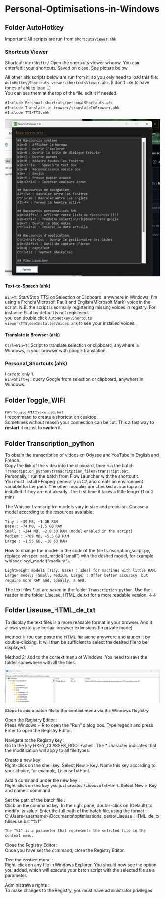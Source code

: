 # Personal-Optimisations-in-Windows  
  
## Folder AutoHotkey

Important: All scripts are run from `shortcutsViewer.ahk`

### Shortcuts Viewer

Shortcut: `Win+Shift+/` Open the shortcuts viewer window. You can enter/edit your shortcuts. Saved on close. See picture below.
    
All other ahk scripts below are run from it, so you only need to load this file: `AutoHotkey\Shortcuts viewer\shortcutsViewer.ahk`.  (I don't like to have tones of ahk to load...)  
You can see them at the top of the file. edit it if needed.
```
#Include Personal_shortcuts/personalShortcuts.ahk
#Include Translate_in_browser/translateInBrowser.ahk
#Include TTS/TTS.ahk
```
  
![Shortcuts_Viewer](assets/Shortcuts_Viewer.png)


#### Text-to-Speech (ahk)

`Win+Y`: Start/Stop TTS on Selection or Clipboard, anywhere in Windows. I'm using a French(Microsoft Paul) and English(Microsoft Mark) voice in the script. 
N.B: the script is normally registering missing voices in registry. For instance Paul by default is not registered.  
you can double click `AutoHotkey\Shortcuts viewer\TTS\seeInstalledVoices.ahk` to see your installed voices.
  
#### Translate in Browser (ahk)

`Ctrl+Win+T` : Script to translate selection or clipboard, anywhere in Windows, in your browser with google translation. 

### Personal_Shortcuts (ahk)

I create only 1.  
`Win+Shift+g` : query Google from selection or clipboard, anywhere in Windows.

## Folder Toggle_WIFI
  
run `Toggle_WIFI\exe ps1.bat`  
I recommand to create a shortcut on desktop.  
Sometimes without reason your connection can be cut. This a fast way to **restart** it or just to **switch** it.

## Folder Transcription_python
  
To obtain the transcription of videos on Odysee and YouTube in English and French.  
Copy the link of the video into the clipboard, then run the batch `Transcription_python\transcritption_files\transcript.bat`.  
Personally, I run the batch from Flow Launcher with the shortcut t.  
You must install FFmpeg, generally in C:\ and create an environment variable for the path. The other modules are checked at startup and installed if they are not already. The first time it takes a little longer (1 or 2 min)  

The Whisper transcription models vary in size and precision. Choose a model according to the resources available: 

    Tiny : ~39 MB, ~1 GB RAM
    Base : ~74 MB, ~1.5 GB RAM
    Small : ~244 MB, ~2.8 GB RAM (model enabled in the script)
    Medium : ~769 MB, ~5.5 GB RAM
    Large : ~1.55 GB, ~10 GB RAM

How to change the model: In the code of the file transcription_script.py, replace whisper.load_model("small") with the desired model, for example whisper.load_model("medium").

    Lightweight models (Tiny, Base) : Ideal for machines with little RAM.
    Larger models (Small, Medium, Large) : Offer better accuracy, but require more RAM and, ideally, a GPU.

The text files *.txt are saved in the folder `Transcription_python`. Use the reader in the folder Liseuse_HTML_de_txt for a more readable version. ↓↓


## Folder Liseuse_HTML_de_txt

To display the text files in a more readable format in your browser. And it allows you to use certain browser extensions (In private mode).

Method 1: You can paste the HTML file alone anywhere and launch it by double-clicking. It will then be sufficient to select the desired file to be displayed.

Method 2: Add to the context menu of Windows. You need to save the folder somewhere with all the files.

![liseuse](Assets/liseuse.png)

Steps to add a batch file to the context menu via the Windows Registry

Open the Registry Editor :  
    Press Windows + R to open the "Run" dialog box.
    Type regedit and press Enter to open the Registry Editor.

Navigate to the Registry key :  
    Go to the key HKEY_CLASSES_ROOT\*\shell. The * character indicates that the modification will apply to all file types.

Create a new key:  
    Right-click on the shell key.
    Select New > Key.
    Name this key according to your choice, for example, LiseuseTxtHtml.

Add a command under the new key :  
    Right-click on the key you just created (LiseuseTxtHtml).
    Select New > Key and name it command.

Set the path of the batch file :  
    Click on the command key.
    In the right pane, double-click on (Default) to modify its value.
    Enter the full path of the batch file, using the format :
    C:\Users\<username>\Documents\optimisations_perso\Liseuse_HTML_de_txt\liseuse.bat "%1"

    The "%1" is a parameter that represents the selected file in the context menu.

Close the Registry Editor :  
    Once you have set the command, close the Registry Editor.

Test the context menu :  
    Right-click on any file in Windows Explorer.
    You should now see the option you added, which will execute your batch script with the selected file as a parameter.

Administrative rights :  
    To make changes to the Registry, you must have administrator privileges
